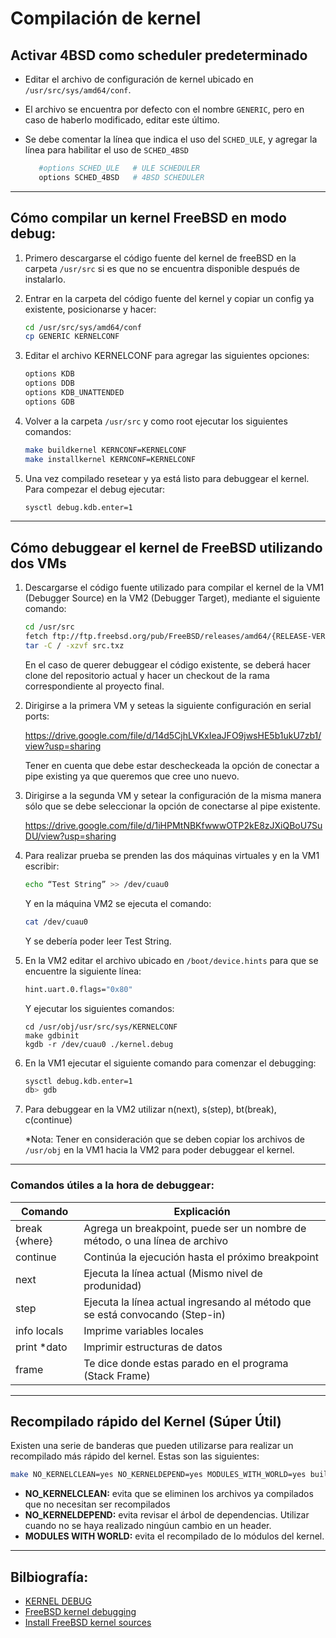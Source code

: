 # Compilación de kernel

## Activar 4BSD como scheduler predeterminado

- Editar el archivo de configuración de kernel ubicado en `/usr/src/sys/amd64/conf`.
- El archivo se encuentra por defecto con el nombre `GENERIC`, pero en caso de haberlo modificado, editar este último.
- Se debe comentar la línea que indica el uso del `SCHED_ULE`, y agregar la línea para habilitar el uso de `SCHED_4BSD`

  ```bash
     #options SCHED_ULE   # ULE SCHEDULER
     options SCHED_4BSD   # 4BSD SCHEDULER
  ```

---

## Cómo compilar un kernel FreeBSD en modo debug:

1. Primero descargarse el código fuente del kernel de freeBSD en la carpeta `/usr/src` si es que no se encuentra disponible después de instalarlo.
2. Entrar en la carpeta del código fuente del kernel y copiar un config ya existente, posicionarse y hacer:

   ```bash
   cd /usr/src/sys/amd64/conf
   cp GENERIC KERNELCONF
   ```

3. Editar el archivo KERNELCONF para agregar las siguientes opciones:

   ```bash
   options KDB
   options DDB
   options KDB_UNATTENDED
   options GDB
   ```

4. Volver a la carpeta `/usr/src` y como root ejecutar los siguientes comandos:

   ```bash
   make buildkernel KERNCONF=KERNELCONF
   make installkernel KERNCONF=KERNELCONF
   ```

5. Una vez compilado resetear y ya está listo para debuggear el kernel. Para compezar el debug ejecutar:

   ```bash
   sysctl debug.kdb.enter=1
   ```

---

## Cómo debuggear el kernel de FreeBSD utilizando dos VMs

1. Descargarse el código fuente utilizado para compilar el kernel de la VM1 (Debugger Source) en la VM2 (Debugger Target), mediante el siguiente comando:

   ```bash
   cd /usr/src
   fetch ftp://ftp.freebsd.org/pub/FreeBSD/releases/amd64/{RELEASE-VERSION}/src.txz
   tar -C / -xzvf src.txz
   ```

   En el caso de querer debuggear el código existente, se deberá hacer clone del repositorio actual y hacer un checkout de la rama correspondiente al proyecto final.

2. Dirigirse a la primera VM y seteas la siguiente configuración en serial ports:

   https://drive.google.com/file/d/14d5CjhLVKxIeaJFO9jwsHE5b1ukU7zb1/view?usp=sharing

   Tener en cuenta que debe estar descheckeada la opción de conectar a pipe existing ya que queremos que cree uno nuevo.

3. Dirigirse a la segunda VM y setear la configuración de la misma manera sólo que se debe seleccionar la opción de conectarse al pipe existente.

   https://drive.google.com/file/d/1iHPMtNBKfwwwOTP2kE8zJXiQBoU7SuDU/view?usp=sharing

4. Para realizar prueba se prenden las dos máquinas virtuales y en la VM1 escribir:

   ```bash
   echo “Test String” >> /dev/cuau0
   ```

   Y en la máquina VM2 se ejecuta el comando:

   ```bash
   cat /dev/cuau0
   ```

   Y se debería poder leer Test String.

5. En la VM2 editar el archivo ubicado en `/boot/device.hints` para que se encuentre la siguiente línea:

   ```bash
   hint.uart.0.flags="0x80"
   ```

   Y ejecutar los siguientes comandos:

   ```
   cd /usr/obj/usr/src/sys/KERNELCONF
   make gdbinit
   kgdb -r /dev/cuau0 ./kernel.debug
   ```

6. En la VM1 ejecutar el siguiente comando para comenzar el debugging:

   ```bash
   sysctl debug.kdb.enter=1
   db> gdb
   ```

7. Para debuggear en la VM2 utilizar n(next), s(step), bt(break), c(continue)

   \*Nota: Tener en consideración que se deben copiar los archivos de `/usr/obj` en la VM1 hacia la VM2 para poder debuggear el kernel.

---

### Comandos útiles a la hora de debuggear:

| Comando       | Explicación                                                                   |
| ------------- | ----------------------------------------------------------------------------- |
| break {where} | Agrega un breakpoint, puede ser un nombre de método, o una línea de archivo   |
| continue      | Continúa la ejecución hasta el próximo breakpoint                             |
| next          | Ejecuta la línea actual (Mismo nivel de produnidad)                           |
| step          | Ejecuta la línea actual ingresando al método que se está convocando (Step-in) |
| info locals   | Imprime variables locales                                                     |
| print \*dato  | Imprimir estructuras de datos                                                 |
| frame         | Te dice donde estas parado en el programa (Stack Frame)                       |

---

## Recompilado rápido del Kernel (Súper Útil)

Existen una serie de banderas que pueden utilizarse para realizar un recompilado
más rápido del kernel. Estas son las siguientes:

```bash
make NO_KERNELCLEAN=yes NO_KERNELDEPEND=yes MODULES_WITH_WORLD=yes buildkernel KERNCONF=KERNELCONF
```

- **NO_KERNELCLEAN:** evita que se eliminen los archivos ya compilados
  que no necesitan ser recompilados
- **NO_KERNELDEPEND:** evita revisar el árbol de dependencias. Utilizar
  cuando no se haya realizado ningúun cambio en un header.
- **MODULES WITH WORLD:** evita el recompilado de lo módulos del kernel.

---

## Bilbiografía:

- [KERNEL DEBUG](https://www.freebsd.org/doc/en_US.ISO8859-1/books/developers-handbook/kerneldebug-online-ddb.html)
- [FreeBSD kernel debugging ](http://chetanbl.blogspot.com.ar/2011/11/freebsd-kernel-module-debugging.html)
- [Install FreeBSD kernel sources ](http://unix.stackexchange.com/questions/204956/how-do-you-install-the-freebsd10-kernel-sources)
